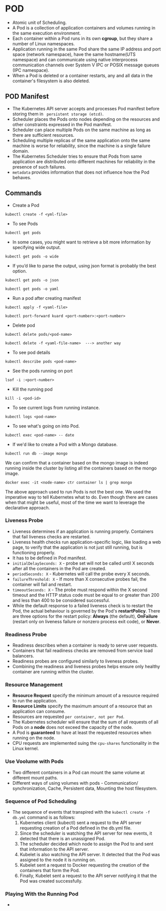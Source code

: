 # POD

- Atomic unit of Scheduling.
- A Pod is a collection of application containers and volumes running in the same execution environment.
- Each container within a Pod runs in its own **cgroup**, but they share a number of Linux namespaces.
- Application running in the same Pod share the same IP address and port space (network namespace), have the same
  hostname(UTS namespace) and can communicate using native interprocess communication channels over System V IPC or
  POSIX message queues (IPC namespace).
- When a Pod is deleted or a container restarts, any and all data in the container's filesystem is also deleted.

## POD Manifest

- The Kubernetes API server accepts and processes Pod manifest before storing them in ``` persistent storage (etcd)```.
- Scheduler places the Pods onto nodes depending on the resources and other constraints expressed in the Pod manifest.
- Scheduler can place multiple Pods on the same machine as long as there are sufficient resources.
- Scheduling multiple replicas of the same application onto the same machine is worse for reliability, since the
  machine is a single failure domain.
- The Kubernetes Scheduler tries to ensure that Pods from same application are distributed onto different machines
  for reliability in the presence of such failures.
- ```metadata``` provides information that does not influence how the Pod behaves. 

## Commands

- Create a Pod
```
kubectl create -f <yml-file>
```

- To see Pods
```
kubectl get pods
```

- In some cases, you might want to retrieve a bit more information by specifying wide output.
```
kubectl get pods -o wide
```

- If you’d like to parse the output, using json format is probably the best option.
```
kubectl get pods -o json

kubectl get pods -o yaml
```

- Run a pod after creating manifest
```
kubectl apply -f <yaml-file>

kubectl port-forward kuard <port-number>:<port-number>
```

- Delete pod
```
kubectl delete pods/<pod-name>

kubectl delete -f <yaml-file-name>  ---> another way
```

- To see pod details
```
kubectl describe pods <pod-name>
```

- See the pods running on port
```
lsof -i :<port-number>
```

- Kill the running pod
```
kill -i <pod-id>
```

- To see current logs from running instance.
```
kubectl logs <pod-name>
```

- To see what's going on into Pod.
```
kubectl exec <pod-name> -- date
```
- If we'd like to create a Pod with a Mongo database.
```
kubectl run db --image mongo
```
We can confirm that a container based on the mongo image is indeed running inside the cluster by listing all the containers 
based on the mongo image.
```
docker exec -it <node-name> ctr container ls | grep mongo
```
The above approach used to run Pods is not the best one. We used the imperative way to tell Kubernetes what to do. Even 
though there are cases when that might be useful, most of the time we want to leverage the declarative approach.

### Liveness Probe

- Liveness determines if an application is running properly. Containers that fail liveness checks are restarted.
- Liveness health checks run application-specific logic, like loading a web page, to verify that the application
  is not just still running, but is functioning properly.
- It has to be defined in Pod manifest.
- ```initialDelaySeconds: X``` - probe set will not be called until X seconds after all the containers in the Pod
  are created.
- ```periodSeconds: X``` - Kubernetes will call the probe every X seconds.
- ```failureThreshold: X``` - If more than X consecutive probes fail, the container will fail and restart.
- ```timeoutSeconds: X``` - The probe must respond within the X second timeout and the HTTP status code must be equal
  to or greater than 200 and less than 400 to be considered successful.
- While the default response to a failed liveness check is to restart the Pod, the actual behaviour is governed by
  the Pod's **restartPolicy**. There are three options for the restart policy: **Always** (the default), **OnFailure**
  (restart only on liveness failure or nonzero process exit code), or **Never**.


### Readiness Probe

- Readiness describes when a container is ready to serve user requests.
- Containers that fail readiness checks are removed from service load balancers.
- Readiness probes are configured similarly to liveness probes.
- Combining the readiness and liveness probes helps ensure only healthy container are running within the cluster.

### Resource Management

- **Resource Request** specify the minimum amount of a resource required to run the application.
- **Resource Limits** specify the maximum amount of a resource that an application can consume.
- Resources are requested ```per container, not per Pod```.
- The Kubernetes scheduler will ensure that the sum of all requests of all Pods on a **node** does not exceed the capacity
  of the node.
- A Pod is **guaranteed** to have at least the requested resources when running on the node.
- CPU requests are implemented suing the ```cpu-shares``` functionality in the Linux kernel.

### Use Voolume with Pods

- Two different containers in a Pod can mount the same volume at different mount paths.
- Different ways of using volumes with pods - Communication/ synchronization, Cache, Persistent data, Mounting the
  host filesystem.

### Sequence of Pod Scheduling

- The sequence of events that transpired with the ```kubectl create -f db.yml``` command is as follows:
  1. Kubernetes client (kubectl) sent a request to the API server requesting creation of a Pod defined in the db.yml file.
  2. Since the scheduler is watching the API server for new events, it detected that there is an unassigned Pod.
  3. The scheduler decided which node to assign the Pod to and sent that information to the API server.
  4. Kubelet is also watching the API server. It detected that the Pod was assigned to the node it is running on.
  5. Kubelet sent a request to Docker requesting the creation of the containers that form the Pod.
  6. Finally, Kubelet sent a request to the API server notifying it that the Pod was created successfully.
  
### Playing With the Running Pod

- 

